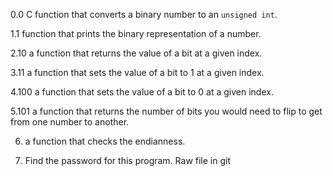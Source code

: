 0.0 C function that converts a binary number to an `unsigned int`.

1.1 function that prints the binary representation of a number.

2.10  a function that returns the value of a bit at a given index.

3.11 a function that sets the value of a bit to 1 at a given index.

4.100 a function that sets the value of a bit to 0 at a given index.

5.101 a function that returns the number of bits you would need to flip to get from one number to another.

6. a function that checks the endianness.

7. Find the password for this program. Raw file in git